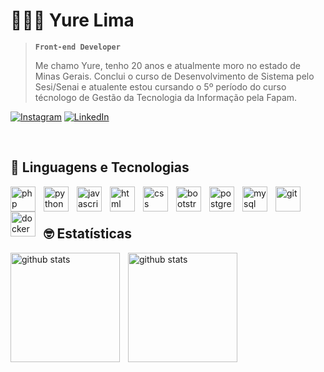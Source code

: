 # 👨🏻‍💻 Yure Lima

> **`Front-end Developer`**
>
> Me chamo Yure, tenho 20 anos e atualmente moro no estado de Minas Gerais.
> Conclui o curso de Desenvolvimento de Sistema pelo Sesi/Senai e atualente estou cursando o 5º período do curso técnologo de Gestão da Tecnologia da Informação pela Fapam.

[![Instagram](https://img.shields.io/badge/Instagram-%23E4405F.svg?style=for-the-badge&logo=Instagram&logoColor=white)](https://www.instagram.com/yure_lima16?igsh=MXFscnRodHVrMHVqbg%3D%3D&utm_source=qr)
[![LinkedIn](https://img.shields.io/badge/linkedin-%230077B5.svg?style=for-the-badge&logo=linkedin&logoColor=white)](https://www.linkedin.com/in/yurelima016)

<br/>

## 🤖 Linguagens e Tecnologias

<img 
    align="left"
    alt="php"
    title="php"
    width="40px"
    style="padding-right: 10px;"
    src="https://cdn.jsdelivr.net/gh/devicons/devicon@latest/icons/php/php-original.svg" 
/>
<img 
    align="left"
    alt="python"
    title="python"
    width="40px"
    style="padding-right: 10px;"
    src="https://cdn.jsdelivr.net/gh/devicons/devicon@latest/icons/python/python-original.svg" 
/>
<img 
    align="left"
    alt="javascript"
    title="javascript"
    width="40px"
    style="padding-right: 10px;"
    src="https://cdn.jsdelivr.net/gh/devicons/devicon@latest/icons/javascript/javascript-original.svg" 
/>
<img 
    align="left"
    alt="html"
    title="html"
    width="40px"
    style="padding-right: 10px;"
    src="https://cdn.jsdelivr.net/gh/devicons/devicon@latest/icons/html5/html5-original.svg" 
/>
<img 
    align="left"
    alt="css"
    title="css"
    width="40px"
    style="padding-right: 10px;"
    src="https://cdn.jsdelivr.net/gh/devicons/devicon@latest/icons/css3/css3-original.svg" 
/>
<img 
    align="left"
    alt="bootstrap"
    title="bootstrap"
    width="40px"
    style="padding-right: 10px;"
    src="https://cdn.jsdelivr.net/gh/devicons/devicon@latest/icons/bootstrap/bootstrap-original.svg" 
/>
<img 
    align="left"
    alt="postgresql"
    title="postgresql"
    width="40px"
    style="padding-right: 10px;"
    src="https://cdn.jsdelivr.net/gh/devicons/devicon@latest/icons/postgresql/postgresql-original.svg" 
/>
<img 
    align="left"
    alt="mysql"
    title="mysql"
    width="40px"
    style="padding-right: 10px;"
    src="https://cdn.jsdelivr.net/gh/devicons/devicon@latest/icons/mysql/mysql-original.svg" 
/>
<img 
    align="left"
    alt="git"
    title="git"
    width="40px"
    style="padding-right: 10px;"
    src="https://cdn.jsdelivr.net/gh/devicons/devicon@latest/icons/git/git-original.svg" 
/>
<img 
    align="left"
    alt="docker"
    title="docker"
    width="40px"
    style="padding-right: 10px;"
    src="https://cdn.jsdelivr.net/gh/devicons/devicon@latest/icons/docker/docker-original.svg" 
/>

<br/>
<br/>

## 🤓 Estatísticas

<img
    align="left"
    alt="github stats"
    height="175px"
    style="padding-right: 10px;"
    src="https://github-readme-stats.vercel.app/api?username=yurelima016&show_icons=true&theme=dark&include_all_commits=false&locale=pt-BR"
/>
<img
    align="left"
    alt="github stats"
    height="175px"
    style="padding-right: 10px;"
    src="https://github-readme-stats.vercel.app/api/top-langs/?username=yurelima016&theme=dark&include_all_commits=false&locale=pt-BR&layout=compact&langs_count=10"
/>
